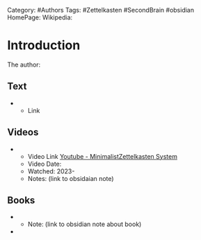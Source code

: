 Category: #Authors
Tags:  #Zettelkasten #SecondBrain #obsidian 
HomePage:
Wikipedia: 
# Introduction 
The author:

## Text
* * Link 

## Videos 
* *  Video Link [Youtube - MinimalistZettelkasten System](https://www.youtube.com/watch?v=E6ySG7xYgjY)
	* Video Date: 
	* Watched: 2023-
	* Notes:  (link to obsidaian note)


## Books
 *  * Note:  (link to obsidian note about book)
 * 